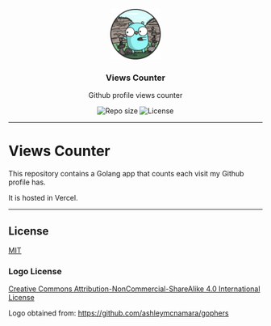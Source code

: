 <p align="center">
  <img src="media/views-counter-logo.png" width="100" alt="Repository logo" />
</p>
<h3 align="center">Views Counter</h3>
<p align="center">Github profile views counter<p>
<!--p align="center"><a href="https://lhbelfanti.gitlab.io/timer/"><strong>➥ Live Demo</strong></a></p-->
<p align="center">
    <img src="https://img.shields.io/github/repo-size/lhbelfanti/views-counter?label=Repo%20size" alt="Repo size" />
    <img src="https://img.shields.io/github/license/lhbelfanti/views-counter?label=License" alt="License" />
</p>

---

# Views Counter

This repository contains a Golang app that counts each visit my Github profile has.

It is hosted in Vercel.

---
## License
[MIT](https://choosealicense.com/licenses/mit/)


### Logo License
[Creative Commons Attribution-NonCommercial-ShareAlike 4.0 International License](https://creativecommons.org/licenses/by-nc-sa/4.0/)


Logo obtained from: https://github.com/ashleymcnamara/gophers
